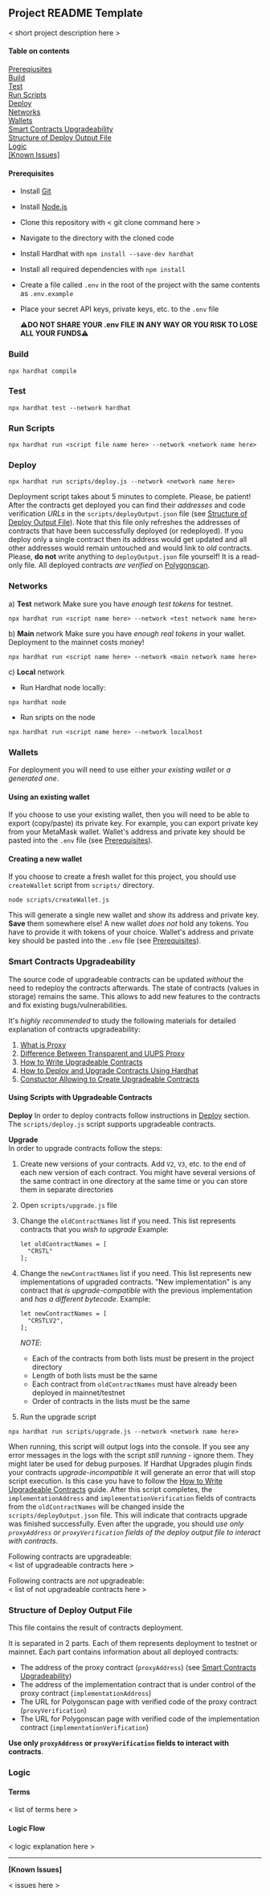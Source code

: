 ## Project README Template

< short project description here >

#### Table on contents

[Prereqiusites](#preqs)  
[Build](#build)  
[Test](#tests)  
[Run Scripts](#run)  
[Deploy](#deploy)  
[Networks](#networks)  
[Wallets](#wallets)  
[Smart Contracts Upgradeability](#proxy)  
[Structure of Deploy Output File](#output)  
[Logic](#logic)  
[[Known Issues]](#issues)  


<a name="preqs">

#### Prerequisites

- Install [Git](https://git-scm.com/)
- Install [Node.js](https://nodejs.org/en/download/)
- Clone this repository with < git clone command here >
- Navigate to the directory with the cloned code
- Install Hardhat with `npm install --save-dev hardhat`
- Install all required dependencies with `npm install`
- Create a file called `.env` in the root of the project with the same contents as `.env.example`
- Place your secret API keys, private keys, etc. to the `.env` file

  :warning:**DO NOT SHARE YOUR .env FILE IN ANY WAY OR YOU RISK TO LOSE ALL YOUR FUNDS**:warning:

<a name="build"/>

### Build

```
npx hardhat compile
```

<a name="tests"/>

### Test

```
npx hardhat test --network hardhat
```

<a name="run"/>

### Run Scripts

```
npx hardhat run <script file name here> --network <network name here>
```

<a name="deploy"/>

### Deploy

```
npx hardhat run scripts/deploy.js --network <network name here>
```
Deployment script takes about 5 minutes to complete. Please, be patient!
After the contracts get deployed you can find their *addresses* and code verification *URLs* in the `scripts/deployOutput.json` file (see [Structure of Deploy Output File](#output)).
Note that this file only refreshes the addresses of contracts that have been successfully deployed (or redeployed). If you deploy only a single contract then its address would get updated and all other addresses would remain untouched and would link to *old* contracts.
Please, **do not** write anything to `deployOutput.json` file yourself! It is a read-only file.
All deployed contracts *are verified* on [Polygonscan](https://mumbai.polygonscan.com/).

<a name="networks"/>

### Networks

а) **Test** network
Make sure you have *enough test tokens* for testnet.

```
npx hardhat run <script name here> --network <test network name here>
```

b) **Main** network
Make sure you have *enough real tokens* in your wallet. Deployment to the mainnet costs money!

```
npx hardhat run <script name here> --network <main network name here>
```

c) **Local** network
  - Run Hardhat node locally:
  ```
  npx hardhat node
  ```
  - Run sripts on the node
  ```
  npx hardhat run <script name here> --network localhost
  ```

<a name="wallets"/>

### Wallets

For deployment you will need to use either *your existing wallet* or *a generated one*.

#### Using an existing wallet

If you choose to use your existing wallet, then you will need to be able to export (copy/paste) its private key. For example, you can export private key from your MetaMask wallet.
Wallet's address and private key should be pasted into the `.env` file (see [Prerequisites](#preqs)).

#### Creating a new wallet

If you choose to create a fresh wallet for this project, you should use `createWallet` script from `scripts/` directory.

```
node scripts/createWallet.js
```

This will generate a single new wallet and show its address and private key. **Save** them somewhere else!
A new wallet *does not* hold any tokens. You have to provide it with tokens of your choice.
Wallet's address and private key should be pasted into the `.env` file (see [Prerequisites](#preqs)).

<a name="proxy"/>

### Smart Contracts Upgradeability

The source code of upgradeable contracts can be updated *without* the need to redeploy the contracts afterwards. The state of contracts (values in storage) remains the same. This allows to add new features to the contracts and fix existing bugs/vulnerabilities.

It's *highly recommended* to study the following materials for detailed explanation of contracts upgradeability:
1. [What is Proxy](https://docs.openzeppelin.com/upgrades-plugins/1.x/proxies)
2. [Difference Between Transparent and UUPS Proxy](https://docs.openzeppelin.com/contracts/4.x/api/proxy#transparent-vs-uups)
3. [How to Write Upgradeable Contracts](https://docs.openzeppelin.com/upgrades-plugins/1.x/writing-upgradeable)
4. [How to Deploy and Upgrade Contracts Using Hardhat](https://docs.openzeppelin.com/upgrades-plugins/1.x/hardhat-upgrades)
5. [Constuctor Allowing to Create Upgradeable Contracts](https://wizard.openzeppelin.com/#custom)

#### Using Scripts with Upgradeable Contracts
**Deploy**
In order to deploy contracts follow instructions in [Deploy](#deploy) section. The `scripts/deploy.js` script supports upgradeable contracts.

**Upgrade**  
In order to upgrade contracts follow the steps:
1. Create new versions of your contracts. Add `V2`, `V3`, etc. to the end of each new version of each contract. You might have several versions of the same contract in one directory at the same time or you can store them in separate directories
2. Open `scripts/upgrade.js` file
3. Change the `oldContractNames` list if you need. This list represents contracts that you *wish to upgrade*
    Example:
	```
	let oldContractNames = [
	  "CRSTL"
	];
	```  

4. Change the `newContractNames` list if you need. This list represents new implementations of upgraded contracts. "New implementation" is any contract that *is upgrade-compatible* with the previous implementation and *has a different bytecode*.
    Example:
	```
	let newContractNames = [
	  "CRSTLV2",
	];
	```
	
	*NOTE*:
	- Each of the contracts from both lists must be present in the project directory
	- Length of both lists must be the same
	- Each contract from `oldContractNames` must have already been deployed in mainnet/testnet
	- Order of contracts in the lists must be the same

5. Run the upgrade script
```
npx hardhat run scripts/upgrade.js --network <network name here>
```
When running, this script will output logs into the console. If you see any error messages in the logs with the script *still running* - ignore them. They might later be used for debug purposes.
If Hardhat Upgrades plugin finds your contracts *upgrade-incompatible* it will generate an error that will stop script execution. Is this case you have to follow the [How to Write Upgradeable Contracts](https://docs.openzeppelin.com/upgrades-plugins/1.x/writing-upgradeable) guide.
After this script completes, the `implementationAddress` and `implementationVerification` fields of contracts from the `oldContractNames` will be changed inside the `scripts/deployOutput.json` file. This will indicate that contracts upgrade was finished successfully.
Even after the upgrade, you should *use only `proxyAddress` or `proxyVerification` fields of the deploy output file to interact with contracts*.

Following contracts are upgradeable:  
< list of upgradeable contracts here >

Following contracts are *not* upgradeable:  
< list of not upgradeable contracts here >


<a name="output"/>

### Structure of Deploy Output File

This file contains the result of contracts deployment.

It is separated in 2 parts. Each of them represents deployment to testnet or mainnet.
Each part contains information about all deployed contracts:
- The address of the proxy contract (`proxyAddress`) (see [Smart Contracts Upgradeability](#proxy))
- The address of the implementation contract that is under control of the proxy contract (`implementationAddress`)
- The URL for Polygonscan page with verified code of the proxy contract (`proxyVerification`)
- The URL for Polygonscan page with verified code of the implementation contract (`implementationVerification`)

**Use only `proxyAddress` or `proxyVerification` fields to interact with contracts**.

<a name="logic"/>

### Logic

#### Terms

< list of terms here > 

#### Logic Flow

< logic explanation here >

---

<a name="issues"/>

**[Known Issues]**

< issues here ></issues>


